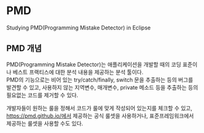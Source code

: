 # PMD
Studying PMD(Programming Mistake Detector) in Eclipse

## PMD 개념

PMD(Programming Mistake Detector)는 애플리케이션을 개발할 때의 코딩 표준이나 베스트 프랙티스에 대한 분석 내용을 제공하는 분석 툴이다.   
PMD의 기능으로는 비어 있는 try/catch/finally, switch 문을 추출하는 등의 버그를 발견할 수 있고, 사용하지 않는 지역변수, 매개변수, private 메소드 등을 추출하는 등의 필요없는 코드를 제거할 수 있다.   
   
개발자들이 원하는 룰을 정해서 코드가 룰에 맞게 작성되어 있는지를 체크할 수 있고, https://pmd.github.io/에서 제공하는 공식 룰셋을 사용하거나, 표준프레임워크에서 제공하는 룰셋을 사용할 수도 있다.   


